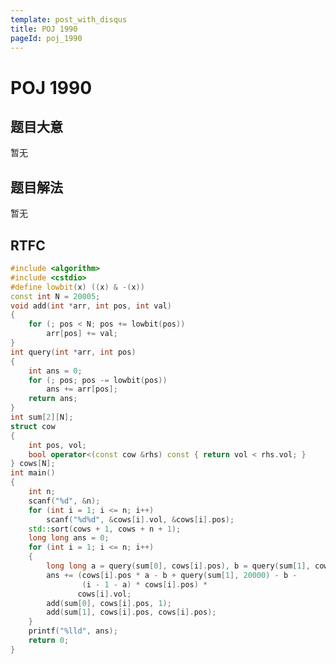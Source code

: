 ```yaml
---
template: post_with_disqus
title: POJ 1990
pageId: poj_1990
---
```


# POJ 1990
<span id="poem"></span><script>$(function(){$.ajax('/api/poem?rnd='+Date.now()+Math.random()).done(function(data){$('#poem').text(data);});});</script>
## 题目大意
暂无

## 题目解法
暂无

## RTFC

```cpp
#include <algorithm>
#include <cstdio>
#define lowbit(x) ((x) & -(x))
const int N = 20005;
void add(int *arr, int pos, int val)
{
    for (; pos < N; pos += lowbit(pos))
        arr[pos] += val;
}
int query(int *arr, int pos)
{
    int ans = 0;
    for (; pos; pos -= lowbit(pos))
        ans += arr[pos];
    return ans;
}
int sum[2][N];
struct cow
{
    int pos, vol;
    bool operator<(const cow &rhs) const { return vol < rhs.vol; }
} cows[N];
int main()
{
    int n;
    scanf("%d", &n);
    for (int i = 1; i <= n; i++)
        scanf("%d%d", &cows[i].vol, &cows[i].pos);
    std::sort(cows + 1, cows + n + 1);
    long long ans = 0;
    for (int i = 1; i <= n; i++)
    {
        long long a = query(sum[0], cows[i].pos), b = query(sum[1], cows[i].pos);
        ans += (cows[i].pos * a - b + query(sum[1], 20000) - b -
                (i - 1 - a) * cows[i].pos) *
               cows[i].vol;
        add(sum[0], cows[i].pos, 1);
        add(sum[1], cows[i].pos, cows[i].pos);
    }
    printf("%lld", ans);
    return 0;
}
```
<div id="__comment"></div>
